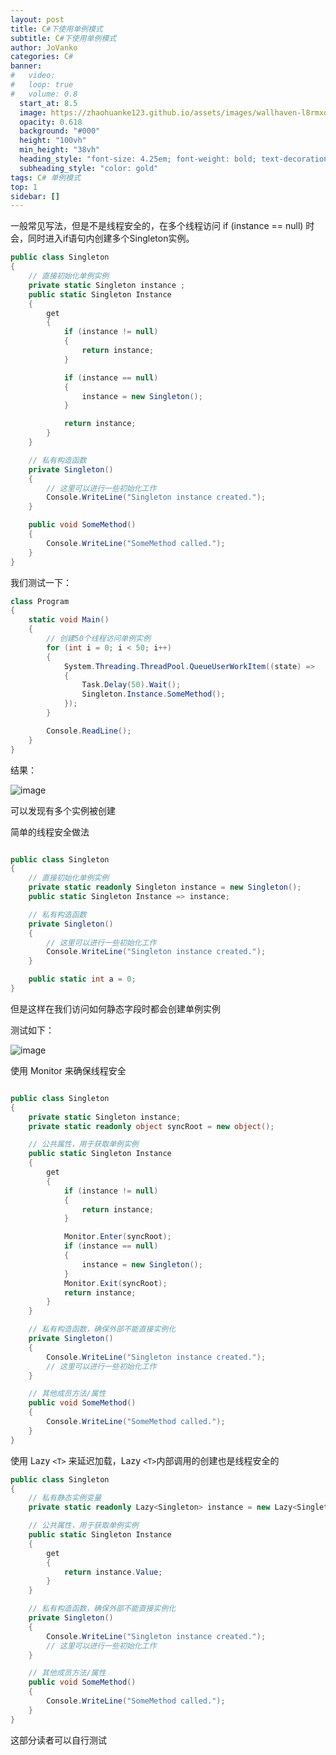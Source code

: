 ```yaml
---
layout: post
title: C#下使用单例模式 
subtitle: C#下使用单例模式 
author: JoVanko
categories: C#
banner:
#   video: 
#   loop: true
#   volume: 0.8
  start_at: 8.5
  image: https://zhaohuanke123.github.io/assets/images/wallhaven-l8rmxq.jpg
  opacity: 0.618
  background: "#000"
  height: "100vh"
  min_height: "38vh"
  heading_style: "font-size: 4.25em; font-weight: bold; text-decoration: underline"
  subheading_style: "color: gold"
tags: C# 单例模式
top: 1
sidebar: []
---
```



一般常见写法，但是不是线程安全的，在多个线程访问 if (instance == null) 时会，同时进入if语句内创建多个Singleton实例。

```csharp
public class Singleton
{
    // 直接初始化单例实例
    private static Singleton instance ;
    public static Singleton Instance
    {
        get
        {
            if (instance != null)
            {
                return instance;
            }

            if (instance == null)
            {
                instance = new Singleton();
            }

            return instance;
        }
    }

    // 私有构造函数
    private Singleton()
    {
        // 这里可以进行一些初始化工作
        Console.WriteLine("Singleton instance created.");
    }

    public void SomeMethod()
    {
        Console.WriteLine("SomeMethod called.");
    }
}
```

我们测试一下：

```csharp
class Program
{
    static void Main()
    {
        // 创建50个线程访问单例实例
        for (int i = 0; i < 50; i++)
        {
            System.Threading.ThreadPool.QueueUserWorkItem((state) =>
            {
                Task.Delay(50).Wait();
                Singleton.Instance.SomeMethod();
            });
        }

        Console.ReadLine();
    }
}

```

结果：

![image](https://zhaohuanke123.github.io/assets/images/CSharp/1702434181028.png)

可以发现有多个实例被创建


简单的线程安全做法

```csharp

public class Singleton
{
    // 直接初始化单例实例
    private static readonly Singleton instance = new Singleton();
    public static Singleton Instance => instance;

    // 私有构造函数
    private Singleton()
    {
        // 这里可以进行一些初始化工作
        Console.WriteLine("Singleton instance created.");
    }

    public static int a = 0;
}


```

但是这样在我们访问如何静态字段时都会创建单例实例

测试如下：

![image](https://zhaohuanke123.github.io/assets/images/CSharp/2023-12-13%20103347.png)

使用 Monitor 来确保线程安全

```csharp

public class Singleton
{
    private static Singleton instance;
    private static readonly object syncRoot = new object();

    // 公共属性，用于获取单例实例
    public static Singleton Instance
    {
        get
        {
            if (instance != null)
            {
                return instance;
            }

            Monitor.Enter(syncRoot);
            if (instance == null)
            {
                instance = new Singleton();
            }
            Monitor.Exit(syncRoot);
            return instance;
        }
    }

    // 私有构造函数，确保外部不能直接实例化
    private Singleton()
    {
        Console.WriteLine("Singleton instance created.");
        // 这里可以进行一些初始化工作
    }

    // 其他成员方法/属性
    public void SomeMethod()
    {
        Console.WriteLine("SomeMethod called.");
    }
}
```


使用 Lazy `<T>` 来延迟加载，Lazy `<T>`内部调用的创建也是线程安全的

```csharp
public class Singleton
{
    // 私有静态实例变量
    private static readonly Lazy<Singleton> instance = new Lazy<Singleton>(() => new Singleton());

    // 公共属性，用于获取单例实例
    public static Singleton Instance
    {
        get
        {
            return instance.Value;
        }
    }

    // 私有构造函数，确保外部不能直接实例化
    private Singleton()
    {
        Console.WriteLine("Singleton instance created.");
        // 这里可以进行一些初始化工作
    }

    // 其他成员方法/属性
    public void SomeMethod()
    {
        Console.WriteLine("SomeMethod called.");
    }
}

```

这部分读者可以自行测试
